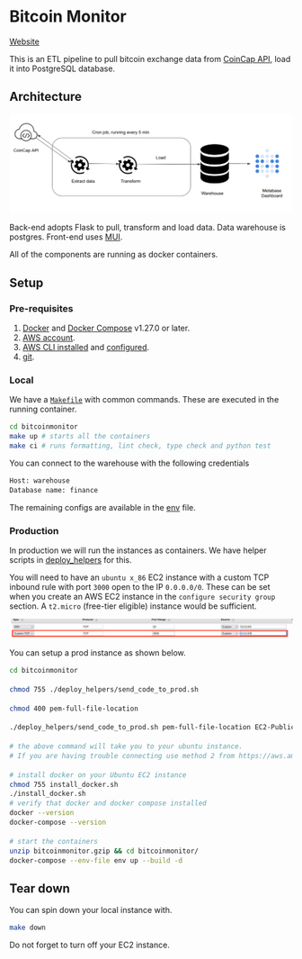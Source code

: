 # Bitcoin Monitor
[Website](https://54.221.46.119)

This is an ETL pipeline to pull bitcoin exchange data from [CoinCap API](https://docs.coincap.io/), load it into PostgreSQL database.

## Architecture

![Arch](assets/images/bc_arch.png)

Back-end adopts Flask to pull, transform and load data. Data warehouse is postgres. Front-end uses [MUI](https://mui.com/).

All of the components are running as docker containers.
## Setup

### Pre-requisites

1. [Docker](https://docs.docker.com/engine/install/) and [Docker Compose](https://docs.docker.com/compose/install/) v1.27.0 or later.
2. [AWS account](https://aws.amazon.com/).
3. [AWS CLI installed](https://docs.aws.amazon.com/cli/latest/userguide/install-cliv2.html) and [configured](https://docs.aws.amazon.com/cli/latest/userguide/cli-chap-configure.html).
4. [git](https://git-scm.com/book/en/v2/Getting-Started-Installing-Git).
### Local

We have a [`Makefile`](Makefile) with common commands. These are executed in the running container.

```bash
cd bitcoinmonitor
make up # starts all the containers
make ci # runs formatting, lint check, type check and python test
```


You can connect to the warehouse with the following credentials

```bash
Host: warehouse
Database name: finance
```
The remaining configs are available in the [env](env) file.


### Production

In production we will run the instances as containers. We have helper scripts in [deploy_helpers](deploy_helpers) for this.

You will need to have an `ubuntu x_86` EC2 instance with a custom TCP inbound rule with port `3000` open to the IP `0.0.0.0/0`. These can be set when you create an AWS EC2 instance in the `configure security group` section. A `t2.micro` (free-tier eligible) instance would be sufficient.

![Sec group](assets/images/bc_sec_gp.png)

You can setup a prod instance as shown below.

```bash
cd bitcoinmonitor

chmod 755 ./deploy_helpers/send_code_to_prod.sh

chmod 400 pem-full-file-location

./deploy_helpers/send_code_to_prod.sh pem-full-file-location EC2-Public-IPv4-DNS

# the above command will take you to your ubuntu instance.
# If you are having trouble connecting use method 2 from https://aws.amazon.com/premiumsupport/knowledge-center/ec2-linux-fix-permission-denied-errors/

# install docker on your Ubuntu EC2 instance
chmod 755 install_docker.sh
./install_docker.sh
# verify that docker and docker compose installed
docker --version
docker-compose --version

# start the containers
unzip bitcoinmonitor.gzip && cd bitcoinmonitor/
docker-compose --env-file env up --build -d
```

## Tear down

You can spin down your local instance with.

```bash
make down
```

Do not forget to turn off your EC2 instance.
